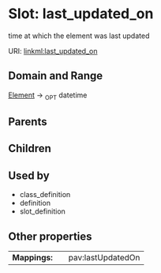 
# Slot: last_updated_on


time at which the element was last updated

URI: [linkml:last_updated_on](https://w3id.org/linkml/last_updated_on)


## Domain and Range

[Element](Element.md) ->  <sub>OPT</sub>
 datetime

## Parents


## Children


## Used by

 * class_definition
 * definition
 * slot_definition

## Other properties

|  |  |  |
| --- | --- | --- |
| **Mappings:** | | pav:lastUpdatedOn |


